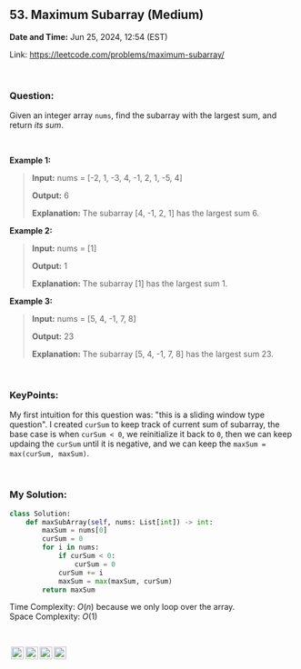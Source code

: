 ## 53. Maximum Subarray (Medium)
**Date and Time:** Jun 25, 2024, 12:54 (EST)

Link: https://leetcode.com/problems/maximum-subarray/

<br>

### Question:
Given an integer array `nums`, find the subarray with the largest sum, and return _its sum_.

<br>

**Example 1:**
> **Input:** nums = [-2, 1, -3, 4, -1, 2, 1, -5, 4]
> 
> **Output:** 6
>
> **Explanation:** The subarray [4, -1, 2, 1] has the largest sum 6.

**Example 2:**
> **Input:** nums = [1]
> 
> **Output:** 1
>
> **Explanation:** The subarray [1] has the largest sum 1.

**Example 3:**
> **Input:** nums = [5, 4, -1, 7, 8]
> 
> **Output:** 23
>
> **Explanation:** The subarray [5, 4, -1, 7, 8] has the largest sum 23.

<br>

### KeyPoints: 
My first intuition for this question was: "this is a sliding window type question". I created `curSum` to keep track of current sum of subarray, the base case is when `curSum < 0`, we reinitialize it back to `0`, then we can keep updaing the `curSum` until it is negative, and we can keep the `maxSum = max(curSum, maxSum)`.

<br>

### My Solution:
```python
class Solution:
    def maxSubArray(self, nums: List[int]) -> int:
        maxSum = nums[0]
        curSum = 0
        for i in nums:
            if curSum < 0:
                curSum = 0
            curSum += i
            maxSum = max(maxSum, curSum)
        return maxSum
```
Time Complexity: $O(n)$ because we only loop over the array. <br> 
Space Complexity: $O(1)$

<br>

<img style="height:22px!important;margin-left:3px;vertical-align:text-bottom;" src="https://mirrors.creativecommons.org/presskit/icons/cc.svg?ref=chooser-v1" alt="CC BY-NC-SA" title="CC BY-NC-SA"><img style="height:22px!important;margin-left:3px;vertical-align:text-bottom;" src="https://mirrors.creativecommons.org/presskit/icons/by.svg?ref=chooser-v1" alt="BY: credit must be given to the creator" title="BY: credit must be given to the creator"><img style="height:22px!important;margin-left:3px;vertical-align:text-bottom;" src="https://mirrors.creativecommons.org/presskit/icons/nc.svg?ref=chooser-v1" alt="NC: Only noncommercial uses of the work are permitted" title="NC: Only noncommercial uses of the work are permitted"><img style="height:22px!important;margin-left:3px;vertical-align:text-bottom;" src="https://mirrors.creativecommons.org/presskit/icons/sa.svg?ref=chooser-v1" alt="SA: Adaptations must be shared under the same terms" title="SA: Adaptations must be shared under the same terms">